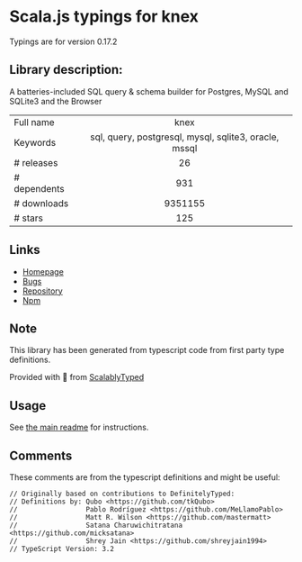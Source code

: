
# Scala.js typings for knex

Typings are for version 0.17.2

## Library description:
A batteries-included SQL query & schema builder for Postgres, MySQL and SQLite3 and the Browser

|                    |                 |
| ------------------ | :-------------: |
| Full name          | knex |
| Keywords           | sql, query, postgresql, mysql, sqlite3, oracle, mssql |
| # releases         | 26 |
| # dependents       | 931 |
| # downloads        | 9351155 |
| # stars            | 125 |

## Links
- [Homepage](https://knexjs.org)
- [Bugs](https://github.com/tgriesser/knex/issues)
- [Repository](https://github.com/tgriesser/knex)
- [Npm](https://www.npmjs.com/package/knex)
    


## Note
This library has been generated from typescript code from first party type definitions.

Provided with :purple_heart: from [ScalablyTyped](https://github.com/oyvindberg/ScalablyTyped)

## Usage
See [the main readme](../../readme.md) for instructions.

## Comments

These comments are from the typescript definitions and might be useful:
```
// Originally based on contributions to DefinitelyTyped:
// Definitions by: Qubo <https://github.com/tkQubo>
//                 Pablo Rodríguez <https://github.com/MeLlamoPablo>
//                 Matt R. Wilson <https://github.com/mastermatt>
//                 Satana Charuwichitratana <https://github.com/micksatana>
//                 Shrey Jain <https://github.com/shreyjain1994>
// TypeScript Version: 3.2

```

